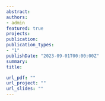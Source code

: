 ```yaml
---
abstract: 
authors:
- admin
featured: true
projects:
publication: 
publication_types:
- "1"
publishDate: "2023-09-01T00:00:00Z"
summary: 
title: 

url_pdf: ""
url_project: ""
url_slides: ""
---
```






